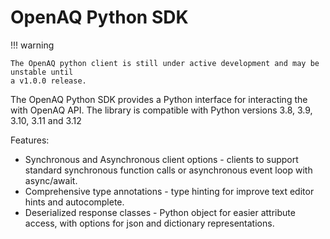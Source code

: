 # OpenAQ Python SDK

!!! warning

    The OpenAQ python client is still under active development and may be unstable until
    a v1.0.0 release.

The OpenAQ Python SDK provides a Python interface for interacting the with
OpenAQ API. The library is compatible with Python versions 3.8, 3.9, 3.10, 3.11
and 3.12

Features:

- Synchronous and Asynchronous client options - clients to support standard
  synchronous function calls or asynchronous event loop with async/await.
- Comprehensive type annotations - type hinting for improve text editor hints
  and autocomplete.
- Deserialized response classes - Python object for easier attribute access,
  with options for json and dictionary representations.
